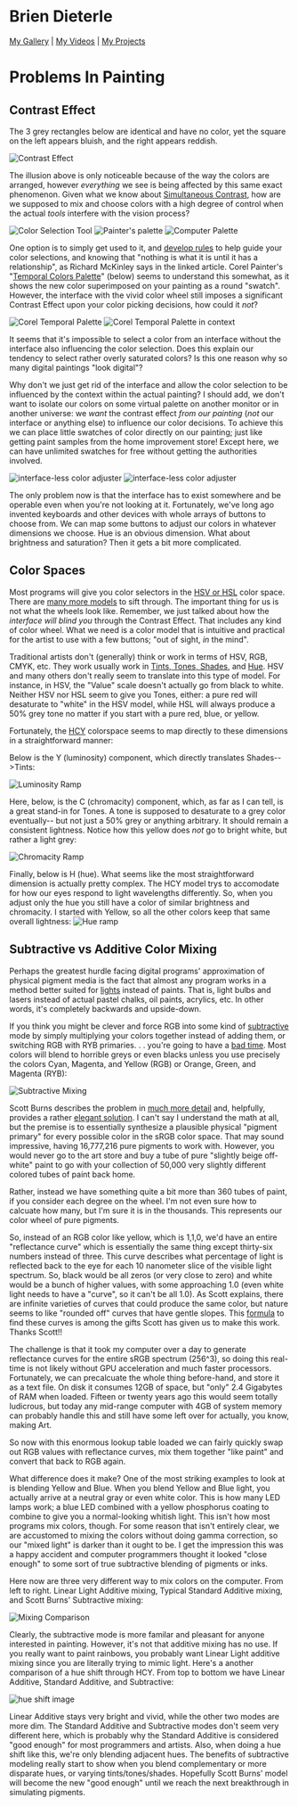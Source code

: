 # Brien Dieterle

[My Gallery](https://www.flickr.com/photos/briend/) | [My Videos](https://www.youtube.com/user/briendieterle) | [My Projects](https://github.com/briend)


# Problems In Painting

## Contrast Effect

The 3 grey rectangles below are identical and have no color, yet the square on the left appears bluish, and the right appears reddish.

![Contrast Effect](https://user-images.githubusercontent.com/6015639/30140938-e5338892-932c-11e7-9b34-949dd61dfe26.png)

The illusion above is only noticeable because of the way the colors are arranged, however _everything_ we see is being affected by this same exact phenomenon.  Given what we know about [Simultaneous Contrast](https://en.wikipedia.org/wiki/Contrast_effect), how are we supposed to mix and choose colors with a high degree of control when the actual _tools_ interfere with the vision process?

![Color Selection Tool](https://user-images.githubusercontent.com/6015639/30137777-d14ef72a-9319-11e7-91bd-e38c0bbb120e.png)   ![Painter's palette](https://user-images.githubusercontent.com/6015639/30223050-217a9118-947e-11e7-83b5-818725827c2d.png)  ![Computer Palette](https://user-images.githubusercontent.com/6015639/30229421-b9aaafc8-9496-11e7-9cf0-e21645444138.png)

One option is to simply get used to it, and [develop rules](http://www.artistsnetwork.com/medium/pastel/the-contrast-effect-important-rules-for-landscape-painting) to help guide your color selections, and knowing that "nothing is what it is until it has a relationship", as Richard McKinley says in the linked article.
Corel Painter's "[Temporal Colors Palette](https://support.corel.com/hc/en-us/articles/217373347-Show-and-Use-the-Corel-Painter-Temporal-Colors-Palette)" (below) seems to understand this somewhat, as it shows the new color superimposed on your painting as a round "swatch".  However, the interface with the vivid color wheel still imposes a significant Contrast Effect upon your color picking decisions, how could it _not_?

![Corel Temporal Palette](https://user-images.githubusercontent.com/6015639/30222803-0976bdae-947d-11e7-9ec6-e6464f1e53e8.png) ![Corel Temporal Palette in context](https://user-images.githubusercontent.com/6015639/30229320-3f722718-9496-11e7-87f0-0a5a407bbf7f.png)

It seems that it's impossible to select a color from an interface without the interface also influencing the color selection.  Does this explain our tendency to select rather overly saturated colors?  Is this one reason why so many digital paintings "look digital"? 

Why don't we just get rid of the interface and allow the color selection to be influenced by the context within the actual painting?  I should add, we don't want to isolate our colors on some virtual palette on another monitor or in another universe: we _want_ the contrast effect _from our painting_ (_not_ our interface or anything else) to influence our color decisions. To achieve this we can place little swatches of color directly on our painting; just like getting paint samples from the home improvement store!  Except here, we can have unlimited swatches for free without getting the authorities involved.

![interface-less color adjuster](https://user-images.githubusercontent.com/6015639/30137831-0f476df0-931a-11e7-82ce-811f6f67d410.png) ![interface-less color adjuster](https://user-images.githubusercontent.com/6015639/30229508-1c2ec38c-9497-11e7-92e9-fef6453fbc9a.png)

The only problem now is that the interface has to exist somewhere and be operable even when you're not looking at it.   Fortunately, we've long ago invented keyboards and other devices with whole arrays of buttons to choose from.  We can map some buttons to adjust our colors in whatever dimensions we choose.  Hue is an obvious dimension.  What about brightness and saturation?  Then it gets a bit more complicated.

## Color Spaces

Most programs will give you color selectors in the [HSV or HSL](https://en.wikipedia.org/wiki/HSL_and_HSV) color space.  There are [many more models](http://c-128.freeforums.net/thread/94/color-chroma-saturation) to sift through.  The important thing for us is not what the wheels look like. Remember, we just talked about how the _interface will blind you_ through the Contrast Effect.  That includes any kind of color wheel.  What we need is a color model that is intuitive and practical for the artist to use with a few buttons; "out of sight, _in_ the mind".

Traditional artists don't (generally) think or work in terms of HSV, RGB, CMYK, etc.  They work usually work in [Tints, Tones, Shades](https://en.wikipedia.org/wiki/Tints_and_shades]), and [Hue](https://en.wikipedia.org/wiki/Hue).  HSV and many others don't really seem to translate into this type of model.  For instance, in HSV, the "Value" scale doesn't actually go from black to white.  Neither HSV nor HSL seem to give you Tones, either: a pure red will desaturate to "white" in the HSV model, while HSL will always produce a 50% grey tone no matter if you start with a pure red, blue, or yellow.

Fortunately, the [HCY](http://chilliant.blogspot.com/2012/08/rgbhcy-in-hlsl.html) colorspace seems to map directly to these dimensions in a straightforward manner:

Below is the Y (luminosity) component, which directly translates Shades-->Tints:

![Luminosity Ramp](https://user-images.githubusercontent.com/6015639/30140383-f5238706-9328-11e7-8c17-fad92e8d7a3c.png)

Here, below, is the C (chromacity) component, which, as far as I can tell, is a great stand-in for Tones.  A tone is supposed to desaturate to a grey color eventually-- but not just a 50% grey or anything arbitrary.  It should remain a consistent lightness.  Notice how this yellow does _not_ go to bright white, but rather a light grey:

![Chromacity Ramp](https://user-images.githubusercontent.com/6015639/30140486-e7a10404-9329-11e7-8a6a-b8f4459b97ec.png)

Finally, below is H (hue).  What seems like the most straightforward dimension is actually pretty complex.  The HCY model trys to accomodate for how our eyes respond to light wavelengths differently.  So, when you adjust only the hue you still have a color of similar brightness and chromacity.  I started with Yellow, so all the other colors keep that same overall lightness:
![Hue ramp](https://user-images.githubusercontent.com/6015639/30140567-60432c48-932a-11e7-93b3-cad3fe77148a.png)

## Subtractive vs Additive Color Mixing

Perhaps the greatest hurdle facing digital programs' approximation of physical pigment media is the fact that almost any program works in a method better suited for [lights](https://en.wikipedia.org/wiki/Additive_color) instead of paints.  That is, light bulbs and lasers instead of actual pastel chalks, oil paints, acrylics, etc.  In other words, it's completely backwards and upside-down.

If you think you might be clever and force RGB into some kind of [subtractive](https://en.wikipedia.org/wiki/Subtractive_color) mode by simply multiplying your colors together instead of adding them, or switching RGB with RYB primaries. . . you're going to have a [bad time](https://user-images.githubusercontent.com/6015639/30145745-5bcdb14c-9348-11e7-91bb-201747b398d3.png).  Most colors will blend to horrible greys or even blacks unless you use precisely the colors Cyan, Magenta, and Yellow (RGB) or Orange, Green, and Magenta (RYB):

![Subtractive Mixing](https://user-images.githubusercontent.com/6015639/30145885-6d4f4d26-9349-11e7-983f-607494f1d3cd.png)

Scott Burns describes the problem in [much more detail](http://scottburns.us/subtractive-color-mixture/) and, helpfully, provides a rather [elegant solution](http://scottburns.us/reflectance-curves-from-srgb/).  I can't say I understand the math at all, but the premise is to essentially synthesize a plausible physical "pigment primary" for every possible color in the sRGB color space.  That may sound impressive, having 16,777,216 pure pigments to work with.  However, you would never go to the art store and buy a tube of pure "slightly beige off-white" paint to go with your collection of 50,000 very slightly different colored tubes of paint back home.

Rather, instead we have something quite a bit more than 360 tubes of paint, if you consider each degree on the wheel.  I'm not even sure how to calcuate how many, but I'm sure it is in the thousands.  This represents our color wheel of pure pigments.

So, instead of an RGB color like yellow, which is 1,1,0, we'd have an entire "reflectance curve" which is essentially the same thing except thirty-six numbers instead of three.  This curve describes what percentage of light is reflected back to the eye for each 10 nanometer slice of the visible light spectrum.  So, black would be all zeros (or very close to zero) and white would be a bunch of higher values, with some approaching 1.0 (even white light needs to have a "curve", so it can't be all 1.0).  As Scott explains, there are infinite varieties of curves that could produce the same color, but nature seems to like "rounded off" curves that have gentle slopes.  This [formula](http://scottburns.us/wp-content/uploads/2015/04/ILLSS.txt) to find these curves is among the gifts Scott has given us to make this work.  Thanks Scott!!

The challenge is that it took my computer over a day to generate reflectance curves for the entire sRGB spectrum (256^3), so doing this real-time is not likely without GPU acceleration and much faster processors.  Fortunately, we can precalcuate the whole thing before-hand, and store it as a text file.  On disk it consumes 12GB of space, but "only" 2.4 Gigabytes of RAM when loaded.  Fifteen or twenty years ago this would seem totally ludicrous, but today any mid-range computer with 4GB of system memory can probably handle this and still have some left over for actually, you know, making Art.

So now with this enormous lookup table loaded we can fairly quickly swap out RGB values with reflectance curves, mix them together "like paint" and convert that back to RGB again.

What difference does it make? One of the most striking examples to look at is blending Yellow and Blue.  When you blend Yellow and Blue light, you actually arrive at a neutral gray or even white color.  This is how many LED lamps work; a blue LED combined with a yellow phosphorus coating to combine to give you a normal-looking whitish light.  This isn't how most programs mix colors, though.  For some reason that isn't entirely clear, we are accustomed to mixing the colors without doing gamma correction, so our "mixed light" is darker than it ought to be.  I get the impression this was a happy accident and computer programmers thought it looked "close enough" to some sort of true subtractive blending of pigments or inks.

Here now are three very different way to mix colors on the computer.
From left to right.  Linear Light Additive mixing, Typical Standard Additive mixing, and Scott Burns' Subtractive mixing:

![Mixing Comparison](https://user-images.githubusercontent.com/6015639/30146472-255839fc-934d-11e7-96ae-b8420716ea4b.png)

Clearly, the subtractive mode is more familar and pleasant for anyone interested in painting.  However, it's not that additive mixing has no use.  If you really want to paint rainbows, you probably want Linear Light additive mixing since you are literally trying to mimic light.  Here's a another comparison of a hue shift through HCY.  From top to bottom we have Linear Additive, Standard Additive, and Subtractive:

![hue shift image](https://user-images.githubusercontent.com/6015639/30147782-056b3556-9355-11e7-95d2-75f44d511f8b.png)

Linear Additive stays very bright and vivid, while the other two modes are more dim.  The Standard Additive and Subtractive modes don't seem very different here, which is probably why the Standard Additive is considered "good enough" for most programmers and artists.  Also, when doing a hue shift like this, we're only blending adjacent hues.  The benefits of subtractive modeling really start to show when you blend complementary or more disparate hues, or varying tints/tones/shades. Hopefully Scott Burns' model will become the new "good enough" until we reach the next breakthrough in simulating pigments.
